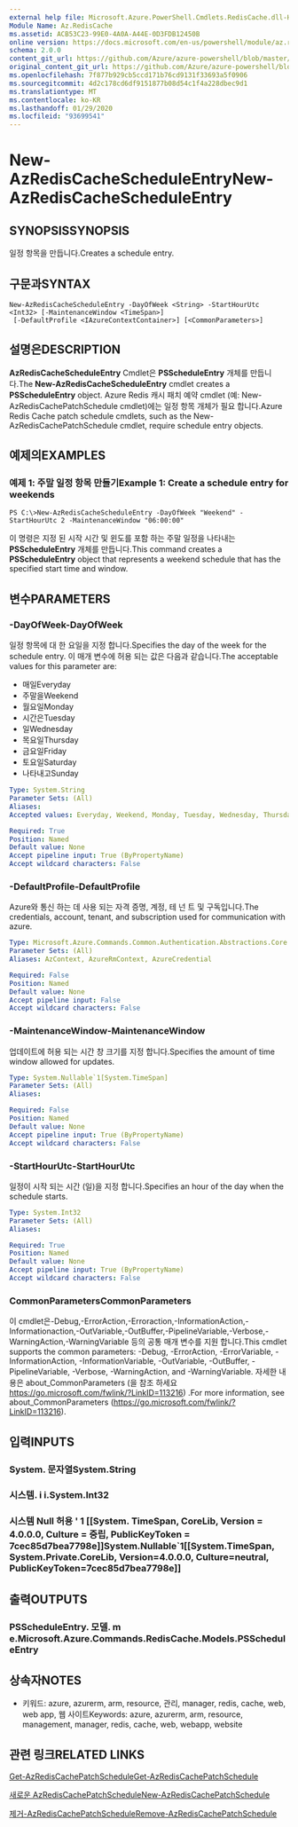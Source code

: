 ```yaml
---
external help file: Microsoft.Azure.PowerShell.Cmdlets.RedisCache.dll-Help.xml
Module Name: Az.RedisCache
ms.assetid: ACB53C23-99E0-4A0A-A44E-0D3FDB12450B
online version: https://docs.microsoft.com/en-us/powershell/module/az.rediscache/new-azrediscachescheduleentry
schema: 2.0.0
content_git_url: https://github.com/Azure/azure-powershell/blob/master/src/RedisCache/RedisCache/help/New-AzRedisCacheScheduleEntry.md
original_content_git_url: https://github.com/Azure/azure-powershell/blob/master/src/RedisCache/RedisCache/help/New-AzRedisCacheScheduleEntry.md
ms.openlocfilehash: 7f877b929cb5ccd171b76cd9131f33693a5f0906
ms.sourcegitcommit: 4d2c178cd6df9151877b08d54c1f4a228dbec9d1
ms.translationtype: MT
ms.contentlocale: ko-KR
ms.lasthandoff: 01/29/2020
ms.locfileid: "93699541"
---
```

# <span data-ttu-id="5ea0e-101">New-AzRedisCacheScheduleEntry</span><span class="sxs-lookup"><span data-stu-id="5ea0e-101">New-AzRedisCacheScheduleEntry</span></span>

## <span data-ttu-id="5ea0e-102">SYNOPSIS</span><span class="sxs-lookup"><span data-stu-id="5ea0e-102">SYNOPSIS</span></span>
<span data-ttu-id="5ea0e-103">일정 항목을 만듭니다.</span><span class="sxs-lookup"><span data-stu-id="5ea0e-103">Creates a schedule entry.</span></span>

## <span data-ttu-id="5ea0e-104">구문과</span><span class="sxs-lookup"><span data-stu-id="5ea0e-104">SYNTAX</span></span>

```
New-AzRedisCacheScheduleEntry -DayOfWeek <String> -StartHourUtc <Int32> [-MaintenanceWindow <TimeSpan>]
 [-DefaultProfile <IAzureContextContainer>] [<CommonParameters>]
```

## <span data-ttu-id="5ea0e-105">설명은</span><span class="sxs-lookup"><span data-stu-id="5ea0e-105">DESCRIPTION</span></span>
<span data-ttu-id="5ea0e-106">**AzRedisCacheScheduleEntry** Cmdlet은 **PSScheduleEntry** 개체를 만듭니다.</span><span class="sxs-lookup"><span data-stu-id="5ea0e-106">The **New-AzRedisCacheScheduleEntry** cmdlet creates a **PSScheduleEntry** object.</span></span>
<span data-ttu-id="5ea0e-107">Azure Redis 캐시 패치 예약 cmdlet (예: New-AzRedisCachePatchSchedule cmdlet)에는 일정 항목 개체가 필요 합니다.</span><span class="sxs-lookup"><span data-stu-id="5ea0e-107">Azure Redis Cache patch schedule cmdlets, such as the New-AzRedisCachePatchSchedule cmdlet, require schedule entry objects.</span></span>

## <span data-ttu-id="5ea0e-108">예제의</span><span class="sxs-lookup"><span data-stu-id="5ea0e-108">EXAMPLES</span></span>

### <span data-ttu-id="5ea0e-109">예제 1: 주말 일정 항목 만들기</span><span class="sxs-lookup"><span data-stu-id="5ea0e-109">Example 1: Create a schedule entry for weekends</span></span>
```
PS C:\>New-AzRedisCacheScheduleEntry -DayOfWeek "Weekend" -StartHourUtc 2 -MaintenanceWindow "06:00:00"
```

<span data-ttu-id="5ea0e-110">이 명령은 지정 된 시작 시간 및 윈도를 포함 하는 주말 일정을 나타내는 **PSScheduleEntry** 개체를 만듭니다.</span><span class="sxs-lookup"><span data-stu-id="5ea0e-110">This command creates a **PSScheduleEntry** object that represents a weekend schedule that has the specified start time and window.</span></span>

## <span data-ttu-id="5ea0e-111">변수</span><span class="sxs-lookup"><span data-stu-id="5ea0e-111">PARAMETERS</span></span>

### <span data-ttu-id="5ea0e-112">-DayOfWeek</span><span class="sxs-lookup"><span data-stu-id="5ea0e-112">-DayOfWeek</span></span>
<span data-ttu-id="5ea0e-113">일정 항목에 대 한 요일을 지정 합니다.</span><span class="sxs-lookup"><span data-stu-id="5ea0e-113">Specifies the day of the week for the schedule entry.</span></span>
<span data-ttu-id="5ea0e-114">이 매개 변수에 허용 되는 값은 다음과 같습니다.</span><span class="sxs-lookup"><span data-stu-id="5ea0e-114">The acceptable values for this parameter are:</span></span>
- <span data-ttu-id="5ea0e-115">매일</span><span class="sxs-lookup"><span data-stu-id="5ea0e-115">Everyday</span></span> 
- <span data-ttu-id="5ea0e-116">주말을</span><span class="sxs-lookup"><span data-stu-id="5ea0e-116">Weekend</span></span> 
- <span data-ttu-id="5ea0e-117">월요일</span><span class="sxs-lookup"><span data-stu-id="5ea0e-117">Monday</span></span> 
- <span data-ttu-id="5ea0e-118">시간은</span><span class="sxs-lookup"><span data-stu-id="5ea0e-118">Tuesday</span></span> 
- <span data-ttu-id="5ea0e-119">일</span><span class="sxs-lookup"><span data-stu-id="5ea0e-119">Wednesday</span></span> 
- <span data-ttu-id="5ea0e-120">목요일</span><span class="sxs-lookup"><span data-stu-id="5ea0e-120">Thursday</span></span> 
- <span data-ttu-id="5ea0e-121">금요일</span><span class="sxs-lookup"><span data-stu-id="5ea0e-121">Friday</span></span> 
- <span data-ttu-id="5ea0e-122">토요일</span><span class="sxs-lookup"><span data-stu-id="5ea0e-122">Saturday</span></span> 
- <span data-ttu-id="5ea0e-123">나타내고</span><span class="sxs-lookup"><span data-stu-id="5ea0e-123">Sunday</span></span>

```yaml
Type: System.String
Parameter Sets: (All)
Aliases:
Accepted values: Everyday, Weekend, Monday, Tuesday, Wednesday, Thursday, Friday, Saturday, Sunday

Required: True
Position: Named
Default value: None
Accept pipeline input: True (ByPropertyName)
Accept wildcard characters: False
```

### <span data-ttu-id="5ea0e-124">-DefaultProfile</span><span class="sxs-lookup"><span data-stu-id="5ea0e-124">-DefaultProfile</span></span>
<span data-ttu-id="5ea0e-125">Azure와 통신 하는 데 사용 되는 자격 증명, 계정, 테 넌 트 및 구독입니다.</span><span class="sxs-lookup"><span data-stu-id="5ea0e-125">The credentials, account, tenant, and subscription used for communication with azure.</span></span>

```yaml
Type: Microsoft.Azure.Commands.Common.Authentication.Abstractions.Core.IAzureContextContainer
Parameter Sets: (All)
Aliases: AzContext, AzureRmContext, AzureCredential

Required: False
Position: Named
Default value: None
Accept pipeline input: False
Accept wildcard characters: False
```

### <span data-ttu-id="5ea0e-126">-MaintenanceWindow</span><span class="sxs-lookup"><span data-stu-id="5ea0e-126">-MaintenanceWindow</span></span>
<span data-ttu-id="5ea0e-127">업데이트에 허용 되는 시간 창 크기를 지정 합니다.</span><span class="sxs-lookup"><span data-stu-id="5ea0e-127">Specifies the amount of time window allowed for updates.</span></span>

```yaml
Type: System.Nullable`1[System.TimeSpan]
Parameter Sets: (All)
Aliases:

Required: False
Position: Named
Default value: None
Accept pipeline input: True (ByPropertyName)
Accept wildcard characters: False
```

### <span data-ttu-id="5ea0e-128">-StartHourUtc</span><span class="sxs-lookup"><span data-stu-id="5ea0e-128">-StartHourUtc</span></span>
<span data-ttu-id="5ea0e-129">일정이 시작 되는 시간 (일)을 지정 합니다.</span><span class="sxs-lookup"><span data-stu-id="5ea0e-129">Specifies an hour of the day when the schedule starts.</span></span>

```yaml
Type: System.Int32
Parameter Sets: (All)
Aliases:

Required: True
Position: Named
Default value: None
Accept pipeline input: True (ByPropertyName)
Accept wildcard characters: False
```

### <span data-ttu-id="5ea0e-130">CommonParameters</span><span class="sxs-lookup"><span data-stu-id="5ea0e-130">CommonParameters</span></span>
<span data-ttu-id="5ea0e-131">이 cmdlet은-Debug,-ErrorAction,-Erroraction,-InformationAction,-Informationaction,-OutVariable,-OutBuffer,-PipelineVariable,-Verbose,-WarningAction,-WarningVariable 등의 공통 매개 변수를 지원 합니다.</span><span class="sxs-lookup"><span data-stu-id="5ea0e-131">This cmdlet supports the common parameters: -Debug, -ErrorAction, -ErrorVariable, -InformationAction, -InformationVariable, -OutVariable, -OutBuffer, -PipelineVariable, -Verbose, -WarningAction, and -WarningVariable.</span></span> <span data-ttu-id="5ea0e-132">자세한 내용은 about_CommonParameters (을 참조 하세요 https://go.microsoft.com/fwlink/?LinkID=113216) .</span><span class="sxs-lookup"><span data-stu-id="5ea0e-132">For more information, see about_CommonParameters (https://go.microsoft.com/fwlink/?LinkID=113216).</span></span>

## <span data-ttu-id="5ea0e-133">입력</span><span class="sxs-lookup"><span data-stu-id="5ea0e-133">INPUTS</span></span>

### <span data-ttu-id="5ea0e-134">System. 문자열</span><span class="sxs-lookup"><span data-stu-id="5ea0e-134">System.String</span></span>

### <span data-ttu-id="5ea0e-135">시스템. i i.</span><span class="sxs-lookup"><span data-stu-id="5ea0e-135">System.Int32</span></span>

### <span data-ttu-id="5ea0e-136">시스템 Null 허용 ' 1 [[System. TimeSpan, CoreLib, Version = 4.0.0.0, Culture = 중립, PublicKeyToken = 7cec85d7bea7798e]]</span><span class="sxs-lookup"><span data-stu-id="5ea0e-136">System.Nullable\`1[[System.TimeSpan, System.Private.CoreLib, Version=4.0.0.0, Culture=neutral, PublicKeyToken=7cec85d7bea7798e]]</span></span>

## <span data-ttu-id="5ea0e-137">출력</span><span class="sxs-lookup"><span data-stu-id="5ea0e-137">OUTPUTS</span></span>

### <span data-ttu-id="5ea0e-138">PSScheduleEntry. 모델. m e.</span><span class="sxs-lookup"><span data-stu-id="5ea0e-138">Microsoft.Azure.Commands.RedisCache.Models.PSScheduleEntry</span></span>

## <span data-ttu-id="5ea0e-139">상속자</span><span class="sxs-lookup"><span data-stu-id="5ea0e-139">NOTES</span></span>
* <span data-ttu-id="5ea0e-140">키워드: azure, azurerm, arm, resource, 관리, manager, redis, cache, web, web app, 웹 사이트</span><span class="sxs-lookup"><span data-stu-id="5ea0e-140">Keywords: azure, azurerm, arm, resource, management, manager, redis, cache, web, webapp, website</span></span>

## <span data-ttu-id="5ea0e-141">관련 링크</span><span class="sxs-lookup"><span data-stu-id="5ea0e-141">RELATED LINKS</span></span>

[<span data-ttu-id="5ea0e-142">Get-AzRedisCachePatchSchedule</span><span class="sxs-lookup"><span data-stu-id="5ea0e-142">Get-AzRedisCachePatchSchedule</span></span>](./Get-AzRedisCachePatchSchedule.md)

[<span data-ttu-id="5ea0e-143">새로운 AzRedisCachePatchSchedule</span><span class="sxs-lookup"><span data-stu-id="5ea0e-143">New-AzRedisCachePatchSchedule</span></span>](./New-AzRedisCachePatchSchedule.md)

[<span data-ttu-id="5ea0e-144">제거-AzRedisCachePatchSchedule</span><span class="sxs-lookup"><span data-stu-id="5ea0e-144">Remove-AzRedisCachePatchSchedule</span></span>](./Remove-AzRedisCachePatchSchedule.md)


